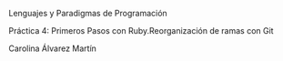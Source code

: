 Lenguajes y Paradigmas de Programación

Práctica 4: Primeros Pasos con Ruby.Reorganización de ramas con Git

Carolina Álvarez Martín
